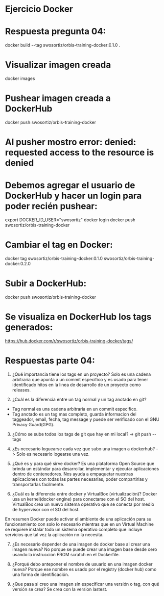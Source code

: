 # Ejercicio Docker
# Respuesta pregunta 04:
docker build --tag swosortiz/orbis-training-docker:0.1.0 .
# Visualizar imagen creada
docker images
# Pushear imagen creada a DockerHub
docker push swosortiz/orbis-training-docker 
# Al pusher mostro error:  denied: requested access to the resource is denied
# Debemos agregar el usuario de DockerHub y hacer un login para poder recién pushear:
export DOCKER_ID_USER="swosortiz"
docker login
docker push swosortiz/orbis-training-docker
# Cambiar el tag en Docker:
docker tag swosortiz/orbis-training-docker:0.1.0 swosortiz/orbis-training-docker:0.2.0
# Subir a DockerHub:
docker push swosortiz/orbis-training-docker 
# Se visualiza en DockerHub los tags generados:
https://hub.docker.com/r/swosortiz/orbis-training-docker/tags/


# Respuestas parte 04:
1. ¿Qué importancia tiene los tags en un proyecto?
Solo es una cadena arbitraria que apunta a un commit específico y es usado para tener identificado hitos en la linea de desarrollo de un proyecto como releases. 

2. ¿Cuál es la diferencia entre un tag normal y un tag anotado en git?
- Tag normal es una cadena arbitraria en un commit especifico.
- Tag anotado es un tag mas completo, guarda informacion del taggeador, email, fecha, tag message y puede ser verificado con el GNU Privacy Guard(GPG).

3. ¿Cómo se sube todos los tags de git que hay en mi local?
-> git push --tags

4. ¿Es necesario loguearse cada vez que subo una imagen a dockerhub?
-> Solo es necesario logearse una vez.

5. ¿Qué es y para qué sirve docker?
Es una plataforma Open Source que brinda un estándar para desarrollar, implementar y ejecutar aplicaciones dentro de contenedores. Nos ayuda a empaquetar nuestras aplicaciones con todas las partes necesarias, poder compartirlas y transportarlas facilmente.

6. ¿Cuál es la diferencia entre docker y VirtualBox (virtualización)?
Docker usa un kernel(docker engine) para conectarse con el SO del host. VirtualBox crea un nuevo sistema operativo que se conecta por medio de hypervisor con el SO del host. 

En resumen Docker puede activar el ambiente de una aplicación para su funcionamiento con solo lo necesario mientras que en un Virtual Machine se requiere instalar todo un sistema operativo completo que incluye servicios que tal vez la aplicación no la necesita.

7. ¿Es necesario depender de una imagen de docker base al crear una imagen nueva?
No porque se puede crear una imagen base desde cero usando la instruccion FROM scratch en el Dockerfile.

8. ¿Porqué debo anteponer el nombre de usuario en una imagen docker nueva?
Porque ese nombre es usado por el registry (docker hub) como una forma de identificación.

9. ¿Que pasa si creo una imagen sin especificar una versión o tag, con qué versión se crea?
Se crea con la version lastest.